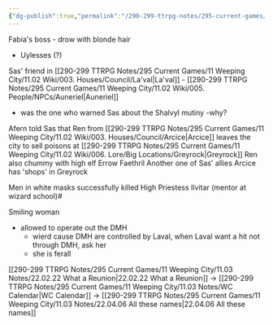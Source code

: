 ```yaml
---
{"dg-publish":true,"permalink":"/290-299-ttrpg-notes/295-current-games/11-weeping-city/11-03-notes/22-03-27-some-lore/"}
---
```



Fabia's boss - drow with blonde hair
- Uylesses (?)

Sas' friend in [[290-299 TTRPG Notes/295 Current Games/11 Weeping City/11.02 Wiki/003. Houses/Council/La'val\|La'val]] - [[290-299 TTRPG Notes/295 Current Games/11 Weeping City/11.02 Wiki/005. People/NPCs/Auneriel\|Auneriel]]
- was the one who warned Sas about the Shalvyl mutiny
	-why?

Afern told Sas that Ren from [[290-299 TTRPG Notes/295 Current Games/11 Weeping City/11.02 Wiki/003. Houses/Council/Arcice\|Arcice]] leaves the city to sell poisons at [[290-299 TTRPG Notes/295 Current Games/11 Weeping City/11.02 Wiki/006. Lore/Big Locations/Greyrock\|Greyrock]]
	Ren also chummy with high elf Errow Faethril
		Another one of Sas' allies
	Arcice has 'shops' in Greyrock

Men in white masks successfully killed High Priestess Ilvitar (mentor at wizard school)#

Smiling woman
- allowed to operate out the DMH
	- wierd cause DMH are controlled by Laval, when Laval want a hit not through DMH, ask her
	- she is ferall

[[290-299 TTRPG Notes/295 Current Games/11 Weeping City/11.03 Notes/22.02.22 What a Reunion\|22.02.22 What a Reunion]] -> [[290-299 TTRPG Notes/295 Current Games/11 Weeping City/11.03 Notes/WC Calendar\|WC Calendar]] -> [[290-299 TTRPG Notes/295 Current Games/11 Weeping City/11.03 Notes/22.04.06 All these names\|22.04.06 All these names]]